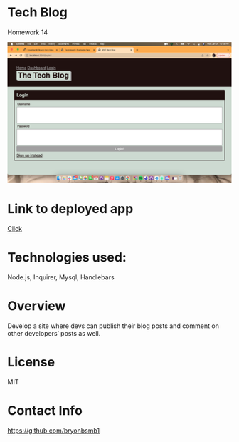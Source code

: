 # Tech Blog 
Homework 14

![Screenshot of App](assets/ScreenShot.png) 

# Link to deployed app

[Click](https://bryontechblog.herokuapp.com/login)

# Technologies used:

Node.js, Inquirer, Mysql, Handlebars

# Overview
Develop a site where devs can publish their blog posts and comment on other developers’ posts as well.




# License
MIT
 
# Contact Info
https://github.com/bryonbsmb1
